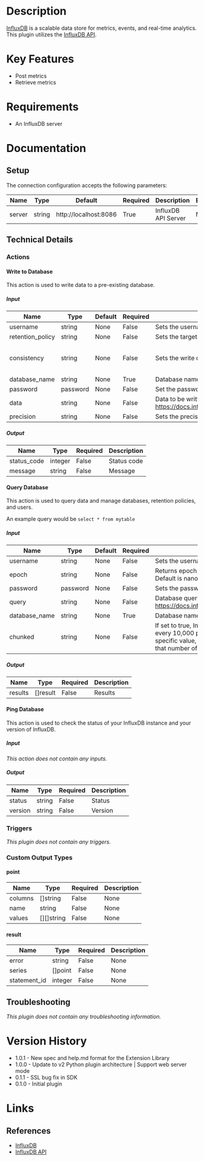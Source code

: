# Description

[InfluxDB](https://docs.influxdata.com/influxdb) is a scalable data store for metrics, events, and real-time analytics.
This plugin utilizes the [InfluxDB API](https://docs.influxdata.com/influxdb/v1.2/tools/api/).

# Key Features

* Post metrics
* Retrieve metrics

# Requirements

* An InfluxDB server

# Documentation

## Setup

The connection configuration accepts the following parameters:

|Name|Type|Default|Required|Description|Enum|
|----|----|-------|--------|-----------|----|
|server|string|http://localhost:8086|True|InfluxDB API Server|None|

## Technical Details

### Actions

#### Write to Database

This action is used to write data to a pre-existing database.

##### Input

|Name|Type|Default|Required|Description|Enum|
|----|----|-------|--------|-----------|----|
|username|string|None|False|Sets the username for authentication|None|
|retention_policy|string|None|False|Sets the target retention policy for the write|None|
|consistency|string|None|False|Sets the write consistency for the point. One of [any,one,quorum,all]|['any', 'one', 'quorum', 'all']|
|database_name|string|None|True|Database name|None|
|password|password|None|False|Set the password for authentication|None|
|data|string|None|False|Data to be written into the database. Must be in Line Protocol format. See https://docs.influxdata.com/influxdb/v1.2/write_protocols/line_protocol_tutorial/|None|
|precision|string|None|False|Sets the precision for the supplied Unix time values|None|

##### Output

|Name|Type|Required|Description|
|----|----|--------|-----------|
|status_code|integer|False|Status code|
|message|string|False|Message|

#### Query Database

This action is used to query data and manage databases, retention policies, and users.

An example query would be `select * from mytable`

##### Input

|Name|Type|Default|Required|Description|Enum|
|----|----|-------|--------|-----------|----|
|username|string|None|False|Sets the username for authentication|None|
|epoch|string|None|False|Returns epoch timestamps with the specified precision. Default is nanoseconds|None|
|password|password|None|False|Sets the password for authentication|None|
|query|string|None|False|Database query. Must follow InfluxQL syntax. See https://docs.influxdata.com/influxdb/v1.2/query_language/|None|
|database_name|string|None|True|Database name|None|
|chunked|string|None|False|If set to true, InfluxDB chunks responses by series or by every 10,000 points, whichever occurs first. If set to a specific value, InfluxDB chunks responses by series or by that number of points|None|

##### Output

|Name|Type|Required|Description|
|----|----|--------|-----------|
|results|[]result|False|Results|

#### Ping Database

This action is used to check the status of your InfluxDB instance and your version of InfluxDB.

##### Input

_This action does not contain any inputs._

##### Output

|Name|Type|Required|Description|
|----|----|--------|-----------|
|status|string|False|Status|
|version|string|False|Version|

### Triggers

_This plugin does not contain any triggers._

### Custom Output Types

#### point

|Name|Type|Required|Description|
|----|----|--------|-----------|
|columns|[]string|False|None|
|name|string|False|None|
|values|[][]string|False|None|

#### result

|Name|Type|Required|Description|
|----|----|--------|-----------|
|error|string|False|None|
|series|[]point|False|None|
|statement_id|integer|False|None|

## Troubleshooting

_This plugin does not contain any troubleshooting information._

# Version History

* 1.0.1 - New spec and help.md format for the Extension Library
* 1.0.0 - Update to v2 Python plugin architecture | Support web server mode
* 0.1.1 - SSL bug fix in SDK
* 0.1.0 - Initial plugin

# Links

## References

* [InfluxDB](https://docs.influxdata.com/influxdb)
* [InfluxDB API](https://docs.influxdata.com/influxdb/v1.2/tools/api/)
